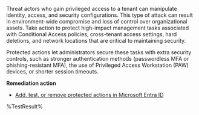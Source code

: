 Threat actors who gain privileged access to a tenant can manipulate identity, access, and security configurations. This type of attack can result in environment-wide compromise and loss of control over organizational assets. Take action to protect high-impact management tasks associated with Conditional Access policies, cross-tenant access settings, hard deletions, and network locations that are critical to maintaining security.

Protected actions let administrators secure these tasks with extra security controls, such as stronger authentication methods (passwordless MFA or phishing-resistant MFA), the use of Privileged Access Workstation (PAW) devices, or shorter session timeouts.

**Remediation action**

- [Add, test, or remove protected actions in Microsoft Entra ID](https://learn.microsoft.com/entra/identity/role-based-access-control/protected-actions-add?wt.mc_id=zerotrustrecommendations_automation_content_cnl_csasci)
<!--- Results --->
%TestResult%

